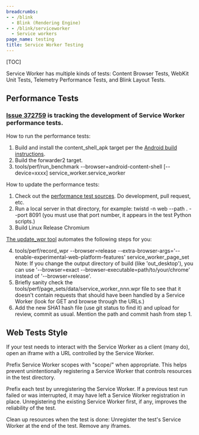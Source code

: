 ```yaml
---
breadcrumbs:
- - /blink
  - Blink (Rendering Engine)
- - /blink/serviceworker
  - Service workers
page_name: testing
title: Service Worker Testing
---
```


[TOC]

Service Worker has multiple kinds of tests: Content Browser Tests, WebKit Unit
Tests, Telemetry Performance Tests, and Blink Layout Tests.

## Performance Tests

### [Issue 372759](https://code.google.com/p/chromium/issues/detail?id=372759) is tracking the development of Service Worker performance tests.

How to run the performance tests:

1.  Build and install the content_shell_apk target per the [Android
            build
            instructions](https://code.google.com/p/chromium/wiki/AndroidBuildInstructions#Build_Content_shell).
2.  Build the forwarder2 target.
3.  tools/perf/run_benchmark --browser=android-content-shell
            \[--device=xxxx\] service_worker.service_worker

How to update the performance tests:

1.  Check out the [performance test
            sources](https://github.com/coonsta/Service-Worker-Performance). Do
            development, pull request, etc.
2.  Run a local server in that directory, for example: twistd -n web
            --path . --port 8091 (you must use that port number, it appears in
            the test Python scripts.)
3.  Build Linux Release Chromium

[The update_wpr tool](https://source.chromium.org/chromium/chromium/src/+/main:tools/perf/recording_benchmarks.md)
automates the following steps for you:

4.  tools/perf/record_wpr --browser=release
            --extra-browser-args='--enable-experimental-web-platform-features'
            service_worker_page_set
    Note: If you change the output directory of build (like 'out_desktop'), you
    can use '--browser=exact --browser-executable=path/to/your/chrome' instead
    of '--browser=release'.
5.  Briefly sanity check the
            tools/perf/page_sets/data/service_worker_nnn.wpr file to see that it
            doesn't contain requests that should have been handled by a Service
            Worker (look for GET and browse through the URLs.)
6.  Add the new SHA1 hash file (use git status to find it) and upload
            for review, commit as usual. Mention the path and commit hash from
            step 1.

## Web Tests Style

If your test needs to interact with the Service Worker as a client (many do),
open an iframe with a URL controlled by the Service Worker.

Prefix Service Worker scopes with "scope/" when appropriate. This helps prevent
unintentionally registering a Service Worker that controls resources in the test
directory.

Prefix each test by unregistering the Service Worker. If a previous test run
failed or was interrupted, it may have left a Service Worker registration in
place. Unregistering the existing Service Worker first, if any, improves the
reliability of the test.

Clean up resources when the test is done: Unregister the test's Service Worker
at the end of the test. Remove any iframes.